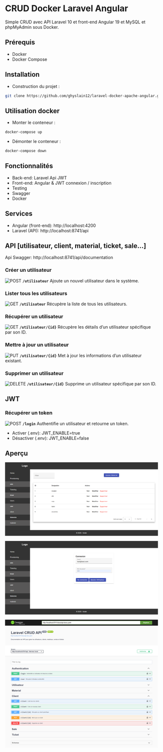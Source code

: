 
# CRUD Docker Laravel Angular

Simple CRUD avec API Laravel 10 et front-end Angular 19 et MySQL et phpMyAdmin sous Docker.


## Prérequis
- Docker
- Docker Compose


## Installation

- Construction du projet :
```bash  
git clone https://github.com/ghyslain12/laravel-docker-apache-angular.gitsudo chmod -R 777 laravel-docker-apache-angular/cd laravel-docker-apache-angulardocker-compose up --build -ddocker exec -it laravel_app sh -c "composer install"
```  

## Utilisation docker

- Monter le conteneur :
```bash  
docker-compose up
```  
- Démonter le conteneur :
```bash  
docker-compose down
```  

## Fonctionnalités
- Back-end: Laravel Api JWT
- Front-end: Angular & JWT connexion / inscription
- Testing
- Swagger
- Docker

## Services
- Angular (front-end): http://localhost:4200
- Laravel (API): http://localhost:8741/api


## API [utilisateur, client, material, ticket, sale...]

Api Swagger: http://localhost:8741/api/documentation

### Créer un utilisateur
![POST](https://img.shields.io/badge/POST-%23ff9800?style=flat-square&logo=git&logoColor=white)  **`/utilisateur`** Ajoute un nouvel utilisateur dans le système.

### Lister tous les utilisateurs
![GET](https://img.shields.io/badge/GET-%2300c853?style=flat-square&logo=git&logoColor=white)  **`/utilisateur`** Récupère la liste de tous les utilisateurs.

### Récupérer un utilisateur
![GET](https://img.shields.io/badge/GET-%2300c853?style=flat-square&logo=git&logoColor=white)  **`/utilisateur/{id}`** Récupère les détails d’un utilisateur spécifique par son ID.

### Mettre à jour un utilisateur
![PUT](https://img.shields.io/badge/PUT-%23009688?style=flat-square&logo=git&logoColor=white)  **`/utilisateur/{id}`** Met à jour les informations d’un utilisateur existant.

### Supprimer un utilisateur
![DELETE](https://img.shields.io/badge/DELETE-%23f44336?style=flat-square&logo=git&logoColor=white)  **`/utilisateur/{id}`** Supprime un utilisateur spécifique par son ID.

## JWT

### Récupérer un token
![POST](https://img.shields.io/badge/POST-%23ff9800?style=flat-square&logo=git&logoColor=white)  **`/login`** Authentifie un utilisateur et retourne un token.

- Activer (.env): JWT_ENABLE=true
- Désactiver (.env): JWT_ENABLE=false

## Aperçu

![appercu crud](ressources/preview-angular.png)

![appercu crud](ressources/login.png)

![appercu crud](ressources/swagger.png)
